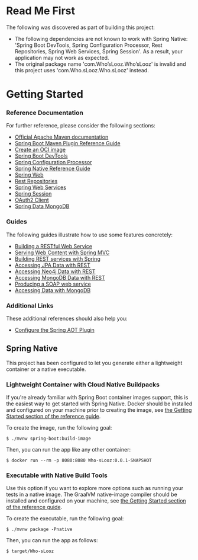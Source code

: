 # Read Me First
The following was discovered as part of building this project:

* The following dependencies are not known to work with Spring Native: 'Spring Boot DevTools, Spring Configuration Processor, Rest Repositories, Spring Web Services, Spring Session'. As a result, your application may not work as expected.
* The original package name 'com.Who’sLooz.Who’sLooz' is invalid and this project uses 'com.Who.sLooz.Who.sLooz' instead.

# Getting Started

### Reference Documentation
For further reference, please consider the following sections:

* [Official Apache Maven documentation](https://maven.apache.org/guides/index.html)
* [Spring Boot Maven Plugin Reference Guide](https://docs.spring.io/spring-boot/docs/2.7.4/maven-plugin/reference/html/)
* [Create an OCI image](https://docs.spring.io/spring-boot/docs/2.7.4/maven-plugin/reference/html/#build-image)
* [Spring Boot DevTools](https://docs.spring.io/spring-boot/docs/2.7.4/reference/htmlsingle/#using.devtools)
* [Spring Configuration Processor](https://docs.spring.io/spring-boot/docs/2.7.4/reference/htmlsingle/#appendix.configuration-metadata.annotation-processor)
* [Spring Native Reference Guide](https://docs.spring.io/spring-native/docs/current/reference/htmlsingle/)
* [Spring Web](https://docs.spring.io/spring-boot/docs/2.7.4/reference/htmlsingle/#web)
* [Rest Repositories](https://docs.spring.io/spring-boot/docs/2.7.4/reference/htmlsingle/#howto.data-access.exposing-spring-data-repositories-as-rest)
* [Spring Web Services](https://docs.spring.io/spring-boot/docs/2.7.4/reference/htmlsingle/#io.webservices)
* [Spring Session](https://docs.spring.io/spring-session/reference/)
* [OAuth2 Client](https://docs.spring.io/spring-boot/docs/2.7.4/reference/htmlsingle/#web.security.oauth2.client)
* [Spring Data MongoDB](https://docs.spring.io/spring-boot/docs/2.7.4/reference/htmlsingle/#data.nosql.mongodb)

### Guides
The following guides illustrate how to use some features concretely:

* [Building a RESTful Web Service](https://spring.io/guides/gs/rest-service/)
* [Serving Web Content with Spring MVC](https://spring.io/guides/gs/serving-web-content/)
* [Building REST services with Spring](https://spring.io/guides/tutorials/rest/)
* [Accessing JPA Data with REST](https://spring.io/guides/gs/accessing-data-rest/)
* [Accessing Neo4j Data with REST](https://spring.io/guides/gs/accessing-neo4j-data-rest/)
* [Accessing MongoDB Data with REST](https://spring.io/guides/gs/accessing-mongodb-data-rest/)
* [Producing a SOAP web service](https://spring.io/guides/gs/producing-web-service/)
* [Accessing Data with MongoDB](https://spring.io/guides/gs/accessing-data-mongodb/)

### Additional Links
These additional references should also help you:

* [Configure the Spring AOT Plugin](https://docs.spring.io/spring-native/docs/0.12.1/reference/htmlsingle/#spring-aot-maven)

## Spring Native

This project has been configured to let you generate either a lightweight container or a native executable.

### Lightweight Container with Cloud Native Buildpacks
If you're already familiar with Spring Boot container images support, this is the easiest way to get started with Spring Native.
Docker should be installed and configured on your machine prior to creating the image, see [the Getting Started section of the reference guide](https://docs.spring.io/spring-native/docs/0.12.1/reference/htmlsingle/#getting-started-buildpacks).

To create the image, run the following goal:

```
$ ./mvnw spring-boot:build-image
```

Then, you can run the app like any other container:

```
$ docker run --rm -p 8080:8080 Who-sLooz:0.0.1-SNAPSHOT
```

### Executable with Native Build Tools
Use this option if you want to explore more options such as running your tests in a native image.
The GraalVM native-image compiler should be installed and configured on your machine, see [the Getting Started section of the reference guide](https://docs.spring.io/spring-native/docs/0.12.1/reference/htmlsingle/#getting-started-native-build-tools).

To create the executable, run the following goal:

```
$ ./mvnw package -Pnative
```

Then, you can run the app as follows:
```
$ target/Who-sLooz
```
